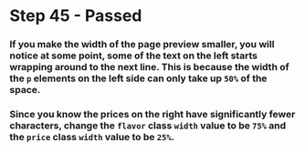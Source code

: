 # Step 45 - Passed

### If you make the width of the page preview smaller, you will notice at some point, some of the text on the left starts wrapping around to the next line. This is because the width of the `p` elements on the left side can only take up `50%` of the space.

### Since you know the prices on the right have significantly fewer characters, change the `flavor` class `width` value to be `75%` and the `price` class `width` value to be `25%`.